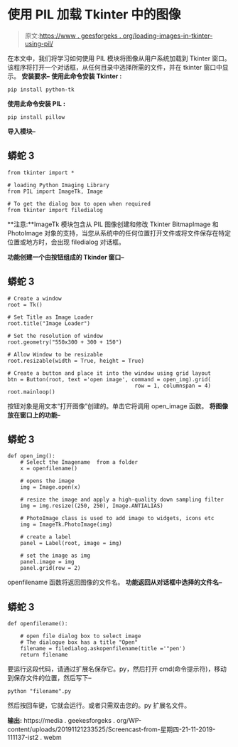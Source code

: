 # 使用 PIL 加载 Tkinter 中的图像

> 原文:[https://www . geesforgeks . org/loading-images-in-tkinter-using-pil/](https://www.geeksforgeeks.org/loading-images-in-tkinter-using-pil/)

在本文中，我们将学习如何使用 PIL 模块将图像从用户系统加载到 Tkinter 窗口。该程序将打开一个对话框，从任何目录中选择所需的文件，并在 tkinter 窗口中显示。
**安装要求–**
**使用此命令安装 Tkinter :**

```
pip install python-tk
```

**使用此命令安装 PIL :**

```
pip install pillow
```

**导入模块–**

## 蟒蛇 3

```
from tkinter import *

# loading Python Imaging Library
from PIL import ImageTk, Image

# To get the dialog box to open when required
from tkinter import filedialog
```

**注意:**ImageTk 模块包含从 PIL 图像创建和修改 Tkinter BitmapImage 和 PhotoImage 对象的支持，当您从系统中的任何位置打开文件或将文件保存在特定位置或地方时，会出现 filedialog 对话框。

**功能创建一个由按钮组成的 Tkinder 窗口–**

## 蟒蛇 3

```
# Create a window
root = Tk()

# Set Title as Image Loader
root.title("Image Loader")

# Set the resolution of window
root.geometry("550x300 + 300 + 150")

# Allow Window to be resizable
root.resizable(width = True, height = True)

# Create a button and place it into the window using grid layout
btn = Button(root, text ='open image', command = open_img).grid(
                                        row = 1, columnspan = 4)
root.mainloop()
```

按钮对象是用文本“打开图像”创建的。单击它将调用 open_image 函数。
**将图像放在窗口上的功能–**

## 蟒蛇 3

```
def open_img():
    # Select the Imagename  from a folder
    x = openfilename()

    # opens the image
    img = Image.open(x)

    # resize the image and apply a high-quality down sampling filter
    img = img.resize((250, 250), Image.ANTIALIAS)

    # PhotoImage class is used to add image to widgets, icons etc
    img = ImageTk.PhotoImage(img)

    # create a label
    panel = Label(root, image = img)

    # set the image as img
    panel.image = img
    panel.grid(row = 2)
```

openfilename 函数将返回图像的文件名。
**功能返回从对话框中选择的文件名–**

## 蟒蛇 3

```
def openfilename():

    # open file dialog box to select image
    # The dialogue box has a title "Open"
    filename = filedialog.askopenfilename(title ='"pen')
    return filename
```

要运行这段代码，请通过扩展名保存它。py，然后打开 cmd(命令提示符)，移动到保存文件的位置，然后写下–

```
python "filename".py 
```

然后按回车键，它就会运行。或者只需双击您的。py 扩展名文件。

**输出:**
https://media . geekesforgeks . org/WP-content/uploads/20191121233525/Screencast-from-星期四-21-11-2019-111137-ist2 . webm